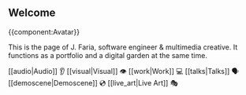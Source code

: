 ## Welcome

{{component:Avatar}}

This is the page of J. Faria, software engineer & multimedia creative.
It functions as a portfolio and a digital garden at the same time.

[[audio|Audio]] 👂️
[[visual|Visual]] 👁️
[[work|Work]] 💻
[[talks|Talks]] 🗣️
[[demoscene|Demoscene]] 💿
[[live_art|Live Art]] 🎭️
